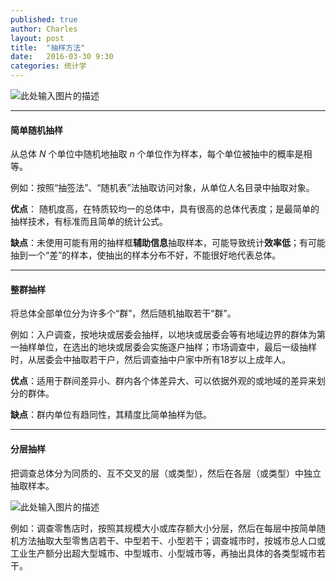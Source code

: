 ```yaml
---
published: true
author: Charles
layout: post
title:  "抽样方法"
date:   2016-03-30 9:30
categories: 统计学
---
```



![此处输入图片的描述][1]

----------

#### 简单随机抽样
从总体 $N$ 个单位中随机地抽取 $n$ 个单位作为样本，每个单位被抽中的概率是相等。

例如：按照“抽签法”、“随机表”法抽取访问对象，从单位人名目录中抽取对象。

**优点**： 随机度高，在特质较均一的总体中，具有很高的总体代表度；是最简单的抽样技术，有标准而且简单的统计公式。

**缺点**：未使用可能有用的抽样框**辅助信息**抽取样本，可能导致统计**效率低**；有可能抽到一个“差”的样本，使抽出的样本分布不好，不能很好地代表总体。


----------

#### 整群抽样
将总体全部单位分为许多个“群”，然后随机抽取若干“群”。

例如：入户调查，按地块或居委会抽样，以地块或居委会等有地域边界的群体为第一抽样单位，在选出的地块或居委会实施逐户抽样；市场调查中，最后一级抽样时，从居委会中抽取若干户，然后调查抽中户家中所有18岁以上成年人。

**优点**：适用于群间差异小、群内各个体差异大、可以依据外观的或地域的差异来划分的群体。

**缺点**：群内单位有趋同性，其精度比简单抽样为低。


----------

#### 分层抽样
把调查总体分为同质的、互不交叉的层（或类型），然后在各层（或类型）中独立抽取样本。

![此处输入图片的描述][2]

例如：调查零售店时，按照其规模大小或库存额大小分层，然后在每层中按简单随机方法抽取大型零售店若干、中型若干、小型若干；调查城市时，按城市总人口或工业生产额分出超大型城市、中型城市、小型城市等，再抽出具体的各类型城市若干。


  [1]: http://7xjbdi.com1.z0.glb.clouddn.com/sampling.png
  [2]: http://7xjbdi.com1.z0.glb.clouddn.com/stra_sample.png